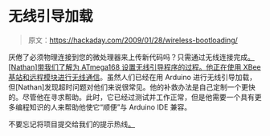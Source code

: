 # 无线引导加载

> 原文：<https://hackaday.com/2009/01/28/wireless-bootloading/>

厌倦了必须物理连接到您的微处理器来上传新代码吗？只需通过无线连接完成[。[Nathan]带我们了解为 ATmega168 设置无线引导程序的过程。他正在使用 XBee 基站和远程模块进行](http://www.sparkfun.com/commerce/tutorial_info.php?tutorials_id=122)[无线通信](http://www.mahalo.com/WiFi "WiFi - Mahalo")。虽然人们已经在用 Arduino 进行无线引导加载，但[Nathan]发现超时问题对他们来说很常见。他的补救办法是自己定制一个更快的。尽管他在寻求帮助。此时，它已经过测试并工作正常，但是他需要一个具有更多编程知识的人来帮助他使它“顺便”与 Arduino IDE 兼容。

不要忘记将项目提交给我们的提示热线[。](http://hackaday.com/contact-hack-a-day/)